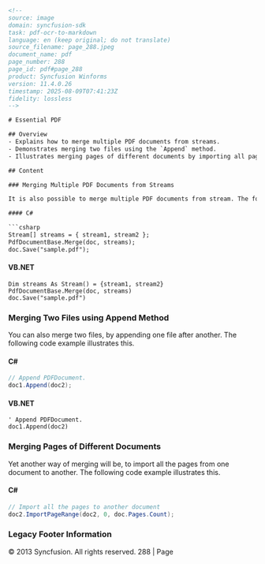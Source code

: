 ```html
<!--
source: image
domain: syncfusion-sdk
task: pdf-ocr-to-markdown
language: en (keep original; do not translate)
source_filename: page_288.jpeg
document_name: pdf
page_number: 288
page_id: pdf#page_288
product: Syncfusion Winforms
version: 11.4.0.26
timestamp: 2025-08-09T07:41:23Z
fidelity: lossless
-->

# Essential PDF

## Overview
- Explains how to merge multiple PDF documents from streams.
- Demonstrates merging two files using the `Append` method.
- Illustrates merging pages of different documents by importing all pages from one document to another.

## Content

### Merging Multiple PDF Documents from Streams

It is also possible to merge multiple PDF documents from stream. The following code example illustrates this.

#### C#

```csharp
Stream[] streams = { stream1, stream2 };
PdfDocumentBase.Merge(doc, streams);
doc.Save("sample.pdf");
```

#### VB.NET

```vb.net
Dim streams As Stream() = {stream1, stream2}
PdfDocumentBase.Merge(doc, streams)
doc.Save("sample.pdf")
```

### Merging Two Files using Append Method

You can also merge two files, by appending one file after another. The following code example illustrates this.

#### C#

```csharp
// Append PDFDocument.
doc1.Append(doc2);
```

#### VB.NET

```vb.net
' Append PDFDocument.
doc1.Append(doc2)
```

### Merging Pages of Different Documents

Yet another way of merging will be, to import all the pages from one document to another. The following code example illustrates this.

#### C#

```csharp
// Import all the pages to another document
doc2.ImportPageRange(doc2, 0, doc.Pages.Count);
```

### Legacy Footer Information

© 2013 Syncfusion. All rights reserved. 288 | Page
<!-- tags: [pdf, merging, multiple documents, files, append, pages, import, streams, Syncfusion Winforms, 11.4.0.26] keywords: [merging pdf documents, appending files, importing pages, streams, Syncfusion, C#, VB.NET] -->
```